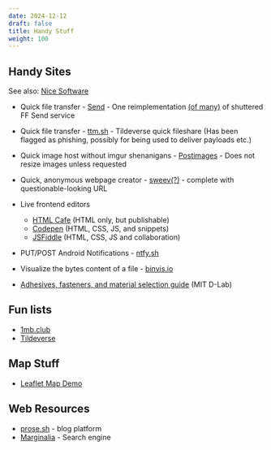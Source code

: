 ```yaml
---
date: 2024-12-12
draft: false
title: Handy Stuff
weight: 100
---
```


## Handy Sites

See also: [Nice Software](/notes/nice_software.html)

- Quick file transfer - [Send](https://send.vis.ee/) - One reimplementation [(of many)](https://github.com/timvisee/send-instances/#instances) of shuttered FF Send service
- Quick file transfer - [ttm.sh](https://ttm.sh) - Tildeverse quick fileshare (Has been flagged as phishing, possibly for being used to deliver payloads etc.)
- Quick image host without imgur shenanigans - [Postimages](https://postimages.org/) - Does not resize images unless requested
- Quick, anonymous webpage creator - [sweev(?)](http://sweev.sweb.cz) - complete with questionable-looking URL
- Live frontend editors
  
  - [HTML Cafe](https://html.cafe) (HTML only, but publishable)
  - [Codepen](https://codepen.io/pen/) (HTML, CSS, JS, and snippets)
  - [JSFiddle](https://jsfiddle.net/) (HTML, CSS, JS and collaboration)
- PUT/POST Android Notifications - [ntfy.sh](https://ntfy.sh/)
- Visualize the bytes content of a file - [binvis.io](https://binvis.io/)
- [Adhesives, fasteners, and material selection guide](https://d-lab.mit.edu/resources/publications?field_category_target_id=212) (MIT D-Lab)

## Fun lists

- [1mb.club](https://1mb.club)
- [Tildeverse](https://tildeverse.org)

## Map Stuff

- [Leaflet Map Demo](http://leaflet-extras.github.io/leaflet-providers/preview/index.html)

## Web Resources

- [prose.sh](https://prose.sh/) - blog platform
- [Marginalia](https://search.marginalia.nu) - Search engine
